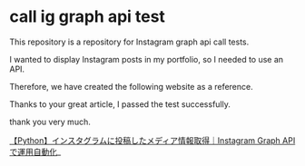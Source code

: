 # call ig graph api test

This repository is a repository for Instagram graph api call tests.


I wanted to display Instagram posts in my portfolio, so I needed to use an API.


Therefore, we have created the following website as a reference.


Thanks to your great article, I passed the test successfully.


thank you very much.


[【Python】インスタグラムに投稿したメディア情報取得｜Instagram Graph APIで運用自動化](https://di-acc2.com/system/rpa/19471/)_
